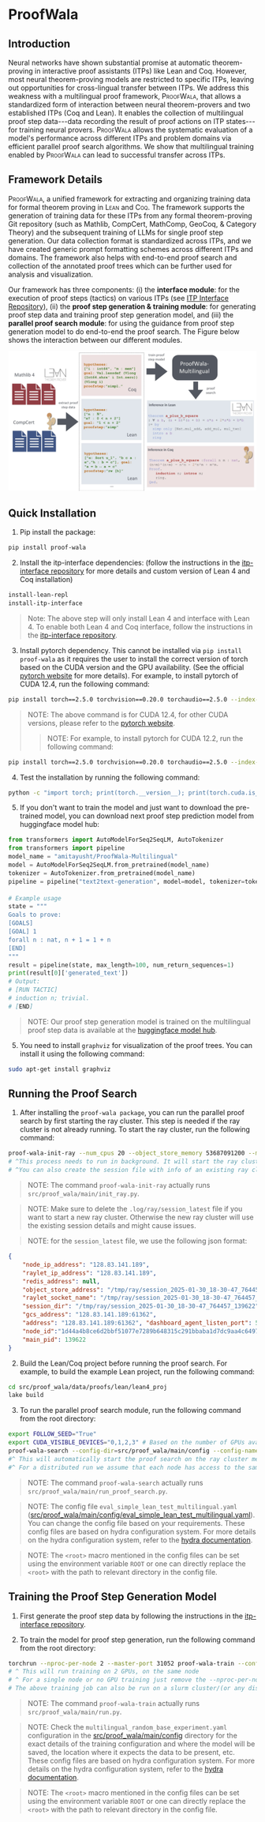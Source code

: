 # ProofWala

## Introduction
Neural networks have shown substantial promise at automatic theorem-proving in interactive proof assistants (ITPs) like Lean and Coq. However, most neural theorem-proving models are restricted to specific ITPs, leaving out opportunities for cross-lingual transfer between ITPs. We address this weakness with a multilingual proof framework, <span style="font-variant:small-caps;">ProofWala</span>, that allows a standardized form of interaction between neural theorem-provers and two established ITPs (Coq and Lean). It enables the collection of multilingual proof step data---data recording the result of proof actions on ITP states---for training neural provers. 
 <span style="font-variant:small-caps;">ProofWala</span> allows the systematic evaluation of a model's performance across different ITPs and problem domains via efficient parallel proof search algorithms. We show that multilingual training enabled by <span style="font-variant:small-caps;">ProofWala</span> can lead to successful transfer across ITPs. 

 ## Framework Details
 <span style="font-variant:small-caps;">ProofWala</span>, a unified framework for extracting and organizing training data for formal theorem proving in <span style="font-variant:small-caps;">Lean</span> and <span style="font-variant:small-caps;">Coq</span>. The framework supports the generation of training data for these ITPs from any formal theorem-proving Git repository (such as Mathlib, CompCert, MathComp, GeoCoq, & Category Theory) and the subsequent training of LLMs for single proof step generation. Our data collection format is standardized across ITPs, and we have created generic prompt formatting schemes across different ITPs and domains. The framework also helps with end-to-end proof search and collection of the annotated proof trees which can be further used for analysis and visualization.

 Our framework has three components: 
(i) the **interface module**: for the execution of proof steps (tactics) on various ITPs (see [ITP Interface Repository](https://github.com/trishullab/itp-interface)), (ii) the **proof step generation & training module**: for generating proof step data and training proof step generation model, and (iii) the **parallel proof search module**: for using the guidance from proof step generation model to do end-to-end the proof search. The Figure below shows the interaction between our different modules.

![ProofWala Framework](img-Proofwala-summary.jpg)

## Quick Installation
1. Pip install the package:
```bash
pip install proof-wala
```

2. Install the itp-interface dependencies: (follow the instructions in the [itp-interface repository](https://github.com/trishullab/itp-interface) for more details and custom version of Lean 4 and Coq installation)
```bash
install-lean-repl
install-itp-interface
```
>Note: The above step will only install Lean 4 and interface with Lean 4. To enable both Lean 4 and Coq interface, follow the instructions in the [itp-interface repository](https://github.com/trishullab/itp-interface).

3. Install pytorch dependency. This cannot be installed via `pip install proof-wala` as it requires the user to install the correct version of torch based on the CUDA version and the GPU availability. (See the official [pytorch website](https://pytorch.org/) for more details). For example, to install pytorch of CUDA 12.4, run the following command:
```bash
pip install torch==2.5.0 torchvision==0.20.0 torchaudio==2.5.0 --index-url https://download.pytorch.org/whl/cu124
```
>NOTE: The above command is for CUDA 12.4, for other CUDA versions, please refer to the [pytorch website](https://pytorch.org/).
>>NOTE: For example, to install pytorch for CUDA 12.2, run the following command:
```bash
pip install torch==2.5.0 torchvision==0.20.0 torchaudio==2.5.0 --index-url https://download.pytorch.org/whl/cu121
```

4. Test the installation by running the following command:
```bash
python -c "import torch; print(torch.__version__); print(torch.cuda.is_available())"
```

5. If you don't want to train the model and just want to download the pre-trained model, you can download next proof step prediction model from huggingface model hub:
```python
from transformers import AutoModelForSeq2SeqLM, AutoTokenizer
from transformers import pipeline
model_name = "amitayusht/ProofWala-Multilingual"
model = AutoModelForSeq2SeqLM.from_pretrained(model_name)
tokenizer = AutoTokenizer.from_pretrained(model_name)
pipeline = pipeline("text2text-generation", model=model, tokenizer=tokenizer, device=0) # device=0 for GPU, -1 for CPU

# Example usage
state = """
Goals to prove:
[GOALS]
[GOAL] 1
forall n : nat, n + 1 = 1 + n
[END]
"""
result = pipeline(state, max_length=100, num_return_sequences=1)
print(result[0]['generated_text'])
# Output:
# [RUN TACTIC]
# induction n; trivial.
# [END]
```

>NOTE: Our proof step generation model is trained on the multilingual proof step data is available at the [huggingface model hub](https://huggingface.co/amitayusht/ProofWala-Multilingual).

5. You need to install `graphviz` for visualization of the proof trees. You can install it using the following command:
```bash
sudo apt-get install graphviz
```

## Running the Proof Search
1. After installing the `proof-wala package`, you can run the parallel proof search by first starting the ray cluster. This step is needed if the ray cluster is not already running. To start the ray cluster, run the following command:
```bash
proof-wala-init-ray --num_cpus 20 --object_store_memory 53687091200 --memory 53687091200 --metrics_report_interval_ms 300000000 &
# ^This process needs to run in background. It will start the ray cluster and save the session details in the .log/ray/session_latest file
# ^You can also create the session file with info of an existing ray cluster without starting a new one, by providing the session details in the .log/ray/session_latest file
```

>NOTE: The command `proof-wala-init-ray` actually runs `src/proof_wala/main/init_ray.py`.

>NOTE: Make sure to delete the `.log/ray/session_latest` file if you want to start a new ray cluster. Otherwise the new ray cluster will use the existing session details and might cause issues.

>NOTE: for the `session_latest` file, we use the following json format:
```json
{
    "node_ip_address": "128.83.141.189", 
    "raylet_ip_address": "128.83.141.189", 
    "redis_address": null, 
    "object_store_address": "/tmp/ray/session_2025-01-30_18-30-47_764457_139622/sockets/plasma_store", 
    "raylet_socket_name": "/tmp/ray/session_2025-01-30_18-30-47_764457_139622/sockets/raylet", "webui_url": "127.0.0.1:8265", 
    "session_dir": "/tmp/ray/session_2025-01-30_18-30-47_764457_139622", "metrics_export_port": 64063, 
    "gcs_address": "128.83.141.189:61362", 
    "address": "128.83.141.189:61362", "dashboard_agent_listen_port": 52365, 
    "node_id":"1d44a4b8ce6d2bbf51077e7289b648315c291bbaba1d7dc9aa4c6497", 
    "main_pid": 139622
}
```

2. Build the Lean/Coq project before running the proof search. For example, to build the example Lean project, run the following command:
```bash
cd src/proof_wala/data/proofs/lean/lean4_proj
lake build
```

3. To run the parallel proof search module, run the following command from the root directory:
```bash
export FOLLOW_SEED="True"
export CUDA_VISIBLE_DEVICES="0,1,2,3" # Based on the number of GPUs available
proof-wala-search --config-dir=src/proof_wala/main/config --config-name=eval_simple_lean_test_multilingual.yaml
#^ This will automatically start the proof search on the ray cluster mentioned in the session_latest file
#^ For a distributed run we assume that each node has access to the same data, models, essentially the same file system (NFS, SMB, etc)
```
>NOTE: The command `proof-wala-search` actually runs `src/proof_wala/main/run_proof_search.py`.

> NOTE: The config file `eval_simple_lean_test_multilingual.yaml` ([src/proof_wala/main/config/eval_simple_lean_test_multilingual.yaml](src/proof_wala/main/config/eval_simple_lean_test_multilingual.yaml)). You can change the config file based on your requirements. These config files are based on hydra configuration system. For more details on the hydra configuration system, refer to the [hydra documentation](https://hydra.cc/docs/intro).

> NOTE: The `<root>` macro mentioned in the config files can be set using the environment variable `ROOT` or one can directly replace the `<root>` with the path to relevant directory in the config file.

## Training the Proof Step Generation Model

1. First generate the proof step data by following the instructions in the [itp-interface repository](https://github.com/trishullab/itp-interface).

2. To train the model for proof step generation, run the following command from the root directory:
```bash
torchrun --nproc-per-node 2 --master-port 31052 proof-wala-train --config-name multilingual_random_base_experiment
# ^ This will run training on 2 GPUs, on the same node
# ^ For a single node or no GPU training just remove the --nproc-per-node 2 and --master-port 31052 and torchrun
# The above training job can also be run on a slurm cluster/(or any distributed cluster), for that refer the per_node_job.sh and tacc_slurm.sh script in the root directory
```
>NOTE: The command `proof-wala-train` actually runs `src/proof_wala/main/run.py`.

>NOTE: Check the `multilingual_random_base_experiment.yaml` configuration in the [src/proof_wala/main/config](src/proof_wala/main/config) directory for the exact details of the training configuration and where the model will be saved, the location where it expects the data to be present, etc. These config files are based on hydra configuration system. For more details on the hydra configuration system, refer to the [hydra documentation](https://hydra.cc/docs/intro).

> NOTE: The `<root>` macro mentioned in the config files can be set using the environment variable `ROOT` or one can directly replace the `<root>` with the path to relevant directory in the config file.
